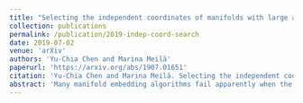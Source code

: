 ```yaml
---
title: "Selecting the independent coordinates of manifolds with large aspect ratios"
collection: publications
permalink: /publication/2019-indep-coord-search
date: 2019-07-02
venue: 'arXiv'
authors: 'Yu-Chia Chen and Marina Meilă'
paperurl: 'https://arxiv.org/abs/1907.01651'
citation: 'Yu-Chia Chen and Marina Meilă. Selecting the independent coordinates of manifolds with large aspect ratios. <i>arXiv preprint arXiv:1907.01651</i>, 2019.'
abstract: 'Many manifold embedding algorithms fail apparently when the data manifold has a large aspect ratio (such as a long, thin strip). Here, we formulate success and failure in terms of finding a smooth embedding, showing also that the problem is pervasive and more complex than previously recognized. Mathematically, success is possible under very broad conditions, provided that embedding is done by carefully selected eigenfunctions of the Laplace-Beltrami operator $\Delta$. Hence, we propose a bicriterial Independent Eigencoordinate Selection (IES) algorithm that selects smooth embeddings with few eigenvectors. The algorithm is grounded in theory, has low computational overhead, and is successful on synthetic and large real data.'
---
```

